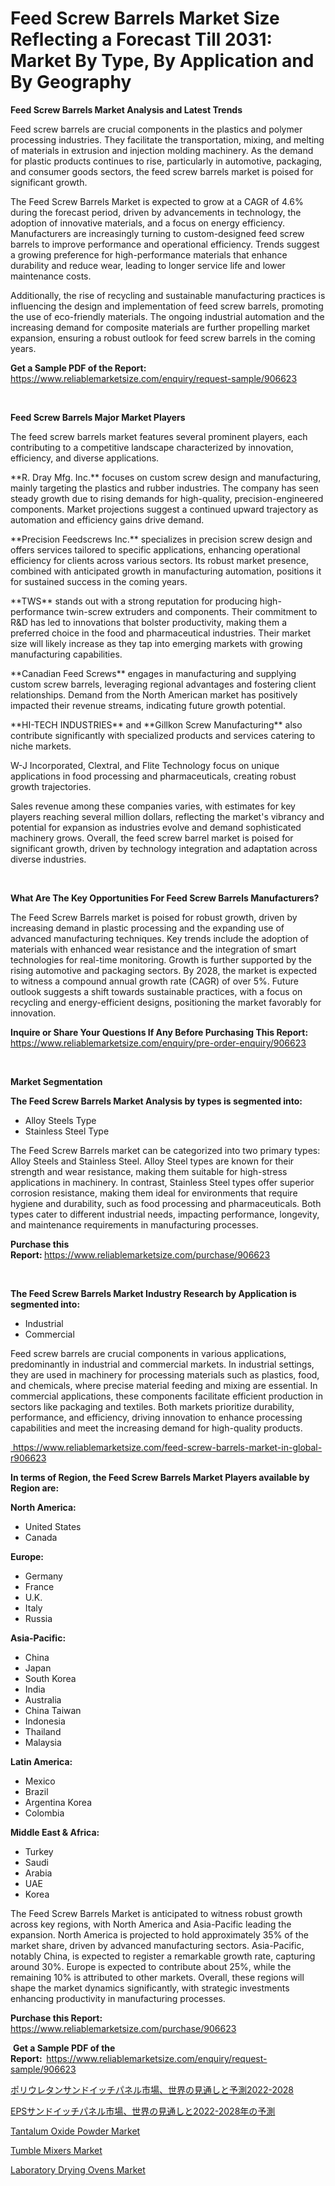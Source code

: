 <p><h1>Feed Screw Barrels Market Size Reflecting a Forecast Till 2031: Market By Type, By Application and By Geography</h1></p><p><strong>Feed Screw Barrels Market Analysis and Latest Trends</strong></p>
<p><p>Feed screw barrels are crucial components in the plastics and polymer processing industries. They facilitate the transportation, mixing, and melting of materials in extrusion and injection molding machinery. As the demand for plastic products continues to rise, particularly in automotive, packaging, and consumer goods sectors, the feed screw barrels market is poised for significant growth.</p><p>The Feed Screw Barrels Market is expected to grow at a CAGR of 4.6% during the forecast period, driven by advancements in technology, the adoption of innovative materials, and a focus on energy efficiency. Manufacturers are increasingly turning to custom-designed feed screw barrels to improve performance and operational efficiency. Trends suggest a growing preference for high-performance materials that enhance durability and reduce wear, leading to longer service life and lower maintenance costs.</p><p>Additionally, the rise of recycling and sustainable manufacturing practices is influencing the design and implementation of feed screw barrels, promoting the use of eco-friendly materials. The ongoing industrial automation and the increasing demand for composite materials are further propelling market expansion, ensuring a robust outlook for feed screw barrels in the coming years.</p></p>
<p><strong>Get a Sample PDF of the Report:&nbsp;</strong> <a href="https://www.reliablemarketsize.com/enquiry/request-sample/906623">https://www.reliablemarketsize.com/enquiry/request-sample/906623</a></p>
<p>&nbsp;</p>
<p><strong>Feed Screw Barrels Major Market Players</strong></p>
<p><p>The feed screw barrels market features several prominent players, each contributing to a competitive landscape characterized by innovation, efficiency, and diverse applications.</p><p>**R. Dray Mfg. Inc.** focuses on custom screw design and manufacturing, mainly targeting the plastics and rubber industries. The company has seen steady growth due to rising demands for high-quality, precision-engineered components. Market projections suggest a continued upward trajectory as automation and efficiency gains drive demand.</p><p>**Precision Feedscrews Inc.** specializes in precision screw design and offers services tailored to specific applications, enhancing operational efficiency for clients across various sectors. Its robust market presence, combined with anticipated growth in manufacturing automation, positions it for sustained success in the coming years.</p><p>**TWS** stands out with a strong reputation for producing high-performance twin-screw extruders and components. Their commitment to R&D has led to innovations that bolster productivity, making them a preferred choice in the food and pharmaceutical industries. Their market size will likely increase as they tap into emerging markets with growing manufacturing capabilities.</p><p>**Canadian Feed Screws** engages in manufacturing and supplying custom screw barrels, leveraging regional advantages and fostering client relationships. Demand from the North American market has positively impacted their revenue streams, indicating future growth potential.</p><p>**HI-TECH INDUSTRIES** and **Gillkon Screw Manufacturing** also contribute significantly with specialized products and services catering to niche markets. </p><p>W-J Incorporated, Clextral, and Flite Technology focus on unique applications in food processing and pharmaceuticals, creating robust growth trajectories.</p><p>Sales revenue among these companies varies, with estimates for key players reaching several million dollars, reflecting the market's vibrancy and potential for expansion as industries evolve and demand sophisticated machinery grows. Overall, the feed screw barrel market is poised for significant growth, driven by technology integration and adaptation across diverse industries.</p></p>
<p>&nbsp;</p>
<p><strong>What Are The Key Opportunities For Feed Screw Barrels Manufacturers?</strong></p>
<p><p>The Feed Screw Barrels market is poised for robust growth, driven by increasing demand in plastic processing and the expanding use of advanced manufacturing techniques. Key trends include the adoption of materials with enhanced wear resistance and the integration of smart technologies for real-time monitoring. Growth is further supported by the rising automotive and packaging sectors. By 2028, the market is expected to witness a compound annual growth rate (CAGR) of over 5%. Future outlook suggests a shift towards sustainable practices, with a focus on recycling and energy-efficient designs, positioning the market favorably for innovation.</p></p>
<p><strong>Inquire or Share Your Questions If Any Before Purchasing This Report:</strong> <a href="https://www.reliablemarketsize.com/enquiry/pre-order-enquiry/906623">https://www.reliablemarketsize.com/enquiry/pre-order-enquiry/906623</a></p>
<p>&nbsp;</p>
<p><strong>Market Segmentation</strong></p>
<p><strong>The Feed Screw Barrels Market Analysis by types is segmented into:</strong></p>
<p><ul><li>Alloy Steels Type</li><li>Stainless Steel Type</li></ul></p>
<p><p>The Feed Screw Barrels market can be categorized into two primary types: Alloy Steels and Stainless Steel. Alloy Steel types are known for their strength and wear resistance, making them suitable for high-stress applications in machinery. In contrast, Stainless Steel types offer superior corrosion resistance, making them ideal for environments that require hygiene and durability, such as food processing and pharmaceuticals. Both types cater to different industrial needs, impacting performance, longevity, and maintenance requirements in manufacturing processes.</p></p>
<p><strong>Purchase this Report:&nbsp;</strong><a href="https://www.reliablemarketsize.com/purchase/906623">https://www.reliablemarketsize.com/purchase/906623</a></p>
<p>&nbsp;</p>
<p><strong>The Feed Screw Barrels Market Industry Research by Application is segmented into:</strong></p>
<p><ul><li>Industrial</li><li>Commercial</li></ul></p>
<p><p>Feed screw barrels are crucial components in various applications, predominantly in industrial and commercial markets. In industrial settings, they are used in machinery for processing materials such as plastics, food, and chemicals, where precise material feeding and mixing are essential. In commercial applications, these components facilitate efficient production in sectors like packaging and textiles. Both markets prioritize durability, performance, and efficiency, driving innovation to enhance processing capabilities and meet the increasing demand for high-quality products.</p></p>
<p><a href="https://www.reliablemarketsize.com/feed-screw-barrels-market-in-global-r906623">&nbsp;https://www.reliablemarketsize.com/feed-screw-barrels-market-in-global-r906623</a></p>
<p><strong>In terms of Region, the Feed Screw Barrels Market Players available by Region are:</strong></p>
<p>
    <p> <strong> North America: </strong>
        <ul>
            <li>United States</li>
            <li>Canada</li>
        </ul>
        </p> 
    <p> <strong> Europe: </strong>
        <ul>
            <li>Germany</li>
            <li>France</li>
            <li>U.K.</li>
            <li>Italy</li>
            <li>Russia</li>
        </ul>
        </p> 
    <p> <strong> Asia-Pacific: </strong>
        <ul>
            <li>China</li>
            <li>Japan</li>
            <li>South Korea</li>
            <li>India</li>
            <li>Australia</li>
            <li>China Taiwan</li>
            <li>Indonesia</li>
            <li>Thailand</li>
            <li>Malaysia</li>
        </ul>
        </p> 
    <p> <strong> Latin America: </strong>
        <ul>
            <li>Mexico</li>
            <li>Brazil</li>
            <li>Argentina Korea</li>
            <li>Colombia</li>
        </ul>
        </p> 
    <p> <strong> Middle East & Africa: </strong>
        <ul>
            <li>Turkey</li>
            <li>Saudi</li>
            <li>Arabia</li>
            <li>UAE</li>
            <li>Korea</li>
        </ul>
    </p>
    </p>
<p><p>The Feed Screw Barrels Market is anticipated to witness robust growth across key regions, with North America and Asia-Pacific leading the expansion. North America is projected to hold approximately 35% of the market share, driven by advanced manufacturing sectors. Asia-Pacific, notably China, is expected to register a remarkable growth rate, capturing around 30%. Europe is expected to contribute about 25%, while the remaining 10% is attributed to other markets. Overall, these regions will shape the market dynamics significantly, with strategic investments enhancing productivity in manufacturing processes.</p></p>
<p><strong>Purchase this Report: </strong><a href="https://www.reliablemarketsize.com/purchase/906623">https://www.reliablemarketsize.com/purchase/906623</a></p>
<p>&nbsp;<strong>Get a Sample PDF of the Report:&nbsp;&nbsp;</strong><a href="https://www.reliablemarketsize.com/enquiry/request-sample/906623">https://www.reliablemarketsize.com/enquiry/request-sample/906623</a></p>
<p><strong></strong></p>
<p><p><a href="https://medium.com/@barbarakss89/polyurethane-sandwich-panels-market-global-outlook-and-forecast-2022-2028-fa5a3ed88b76">ポリウレタンサンドイッチパネル市場、世界の見通しと予測2022-2028</a></p><p><a href="https://medium.com/@barbarakss89/eps-sandwich-panels-market-global-outlook-and-forecast-2022-2028-market-%E3%81%AF-%E3%82%B3%E3%82%B9%E3%83%88%E7%AE%A1%E7%90%86%E3%81%A8%E5%8A%B9%E7%8E%87%E5%90%91%E4%B8%8A%E3%82%92%E5%84%AA%E5%85%88%E3%81%97%E3%81%BE%E3%81%99-bc778ef6d73c">EPSサンドイッチパネル市場、世界の見通しと2022-2028年の予測</a></p><p><a href="https://issuu.com/reportprime-2/docs/tantalum-oxide-powder-market-size-2_fd869908f00dd6">Tantalum Oxide Powder Market</a></p><p><a href="https://www.linkedin.com/pulse/global-tumble-mixers-market-share-growth-opportunities-size-mk3ie?trackingId=%2Fpf4P6Y3RZy8RE5ALJUavg%3D%3D">Tumble Mixers Market</a></p><p><a href="https://medium.com/@madisonaguilar75/the-laboratory-drying-ovens-market-prioritizes-cost-control-and-efficiency-enhancement-f8189e482722">Laboratory Drying Ovens Market</a></p></p>